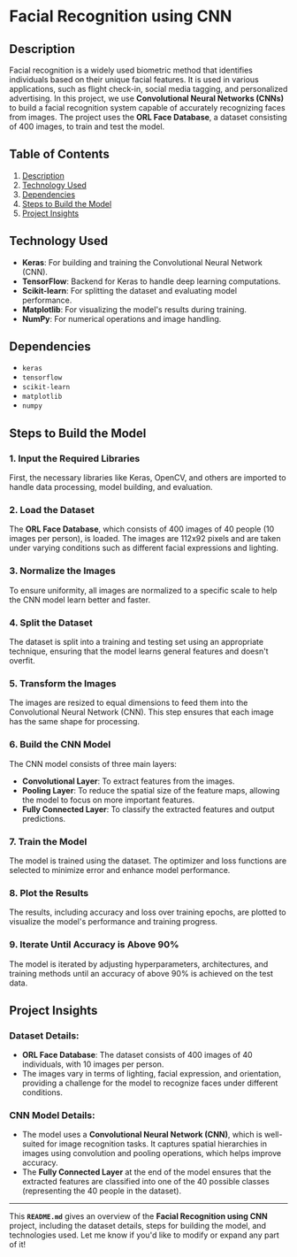 # Facial Recognition using CNN

## Description

Facial recognition is a widely used biometric method that identifies individuals based on their unique facial features. It is used in various applications, such as flight check-in, social media tagging, and personalized advertising. In this project, we use **Convolutional Neural Networks (CNNs)** to build a facial recognition system capable of accurately recognizing faces from images. The project uses the **ORL Face Database**, a dataset consisting of 400 images, to train and test the model.

## Table of Contents

1. [Description](#description)
2. [Technology Used](#technology-used)
3. [Dependencies](#dependencies)
4. [Steps to Build the Model](#steps-to-build-the-model)
5. [Project Insights](#project-insights)

## Technology Used

- **Keras**: For building and training the Convolutional Neural Network (CNN).
- **TensorFlow**: Backend for Keras to handle deep learning computations.
- **Scikit-learn**: For splitting the dataset and evaluating model performance.
- **Matplotlib**: For visualizing the model's results during training.
- **NumPy**: For numerical operations and image handling.


## Dependencies

- `keras`
- `tensorflow`
- `scikit-learn`
- `matplotlib`
- `numpy`

## Steps to Build the Model

### 1. Input the Required Libraries

First, the necessary libraries like Keras, OpenCV, and others are imported to handle data processing, model building, and evaluation.

### 2. Load the Dataset

The **ORL Face Database**, which consists of 400 images of 40 people (10 images per person), is loaded. The images are 112x92 pixels and are taken under varying conditions such as different facial expressions and lighting.

### 3. Normalize the Images

To ensure uniformity, all images are normalized to a specific scale to help the CNN model learn better and faster.

### 4. Split the Dataset

The dataset is split into a training and testing set using an appropriate technique, ensuring that the model learns general features and doesn't overfit.

### 5. Transform the Images

The images are resized to equal dimensions to feed them into the Convolutional Neural Network (CNN). This step ensures that each image has the same shape for processing.

### 6. Build the CNN Model

The CNN model consists of three main layers:

- **Convolutional Layer**: To extract features from the images.
- **Pooling Layer**: To reduce the spatial size of the feature maps, allowing the model to focus on more important features.
- **Fully Connected Layer**: To classify the extracted features and output predictions.

### 7. Train the Model

The model is trained using the dataset. The optimizer and loss functions are selected to minimize error and enhance model performance.

### 8. Plot the Results

The results, including accuracy and loss over training epochs, are plotted to visualize the model's performance and training progress.

### 9. Iterate Until Accuracy is Above 90%

The model is iterated by adjusting hyperparameters, architectures, and training methods until an accuracy of above 90% is achieved on the test data.

## Project Insights

### Dataset Details:
- **ORL Face Database**: The dataset consists of 400 images of 40 individuals, with 10 images per person.
- The images vary in terms of lighting, facial expression, and orientation, providing a challenge for the model to recognize faces under different conditions.

### CNN Model Details:
- The model uses a **Convolutional Neural Network (CNN)**, which is well-suited for image recognition tasks. It captures spatial hierarchies in images using convolution and pooling operations, which helps improve accuracy.
- The **Fully Connected Layer** at the end of the model ensures that the extracted features are classified into one of the 40 possible classes (representing the 40 people in the dataset).



---

This **`README.md`** gives an overview of the **Facial Recognition using CNN** project, including the dataset details, steps for building the model, and technologies used. Let me know if you'd like to modify or expand any part of it!

